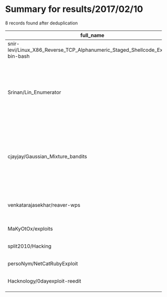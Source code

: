 
# Summary for results/2017/02/10
    
8 records found after deduplication

| full_name | description | html_url | matched_list | matched_count | pushed_at | size | stargazers_count | language | forks_count |
|-------------------------------------------------------------------------------|------------------------------------------------------------------------------------------------------------------------------------------------------------------------------------------------------------------------------------------------------------------|--------------------------------------------------------------------------------------------------|----------------|-----------------|---------------------------|--------|--------------------|------------|---------------|
| snir-levi/Linux_X86_Reverse_TCP_Alphanumeric_Staged_Shellcode_Execve-bin-bash | nan | https://github.com/snir-levi/Linux_X86_Reverse_TCP_Alphanumeric_Staged_Shellcode_Execve-bin-bash | ['shellcode'] | 1 | 2017-02-10 12:59:45+00:00 | 26 | 1 | Assembly | 0 |
| Srinan/Lin_Enumerator | # Post exploit local enumeration bash scripts # Objective of the script is to completely automate few important post local exploitation enumeration scripts on linux # Still under construction ( sugesstions entertained ) # Please note that one needs to run | https://github.com/Srinan/Lin_Enumerator | ['exploit'] | 1 | 2017-02-10 02:24:15+00:00 | 4 | 1 | Shell | 0 |
| cjayjay/Gaussian_Mixture_bandits | We propose a two level mixture model to exploit the similarity between arms in an online manner, where similar arms will be clusterred together to shrink the exploration space. We define a general, flexible bayesian mixture model which enables the usage of | https://github.com/cjayjay/Gaussian_Mixture_bandits | ['exploit'] | 1 | 2017-02-10 03:39:28+00:00 | 471 | 0 | TeX | 0 |
| venkatarajasekhar/reaver-wps | Exploits a security hole in wireless routers and can crack most routers' current passwords with relative ease. | https://github.com/venkatarajasekhar/reaver-wps | ['exploit'] | 1 | 2017-02-10 08:08:47+00:00 | 784 | 0 | C | 0 |
| MaKyOtOx/exploits | None | https://github.com/MaKyOtOx/exploits | ['exploit'] | 1 | 2017-02-10 12:45:35+00:00 | 11890 | 0 | Ruby | 0 |
| split2010/Hacking | This is a file called x86_powershell_injection.bat it contain some exploit. | https://github.com/split2010/Hacking | ['exploit'] | 1 | 2017-02-10 17:21:49+00:00 | 2 | 1 | Batchfile | 0 |
| persoNym/NetCatRubyExploit | NetCat DOS Python Exploit written in Ruby | https://github.com/persoNym/NetCatRubyExploit | ['exploit'] | 1 | 2017-02-10 19:01:38+00:00 | 0 | 0 | Ruby | 0 |
| Hacknology/0dayexploit-reedit | I just made it multi-threading and added otomatic module installation | https://github.com/Hacknology/0dayexploit-reedit | ['0day'] | 1 | 2017-02-10 21:26:19+00:00 | 4 | 1 | Python | 2 |
